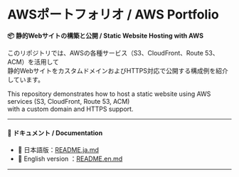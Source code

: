 # AWSポートフォリオ / AWS Portfolio 
**📦 静的Webサイトの構築と公開 / Static Website Hosting with AWS**

このリポジトリでは、AWSの各種サービス（S3、CloudFront、Route 53、ACM）を活用して  
静的WebサイトをカスタムドメインおよびHTTPS対応で公開する構成例を紹介しています。  

This repository demonstrates how to host a static website using AWS services (S3, CloudFront, Route 53, ACM)  
with a custom domain and HTTPS support.

---

#### 📄 ドキュメント / Documentation

- 📘 日本語版：[README.ja.md](./README.ja.md)  
- 📗 English version ：[README.en.md](./README.en.md)

---
